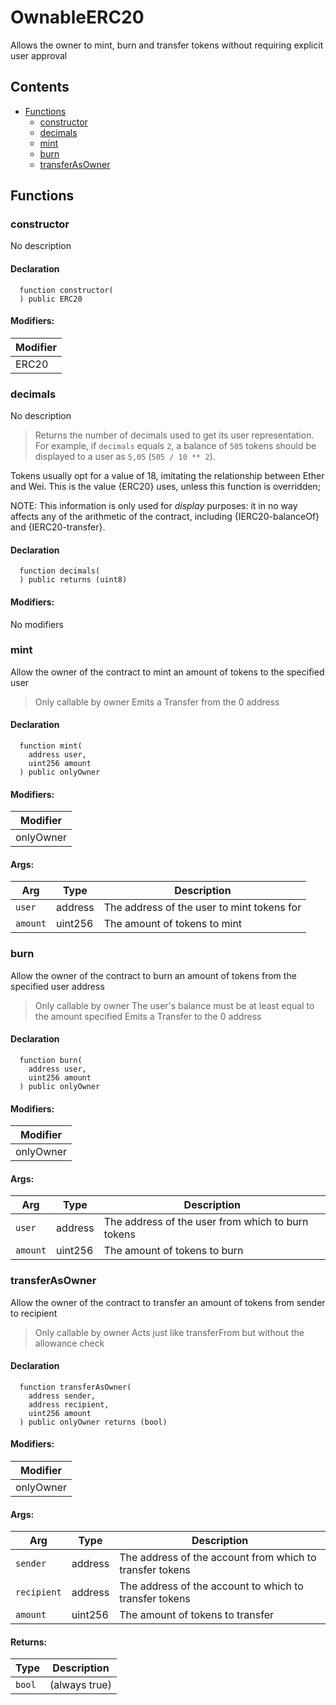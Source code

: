 # OwnableERC20


Allows the owner to mint, burn and transfer tokens without requiring explicit user approval


## Contents
<!-- START doctoc generated TOC please keep comment here to allow auto update -->
<!-- DON'T EDIT THIS SECTION, INSTEAD RE-RUN doctoc TO UPDATE -->

- [Functions](#functions)
  - [constructor](#constructor)
  - [decimals](#decimals)
  - [mint](#mint)
  - [burn](#burn)
  - [transferAsOwner](#transferasowner)

<!-- END doctoc generated TOC please keep comment here to allow auto update -->




## Functions

### constructor
No description


#### Declaration
```solidity
  function constructor(
  ) public ERC20
```

#### Modifiers:
| Modifier |
| --- |
| ERC20 |



### decimals
No description
> Returns the number of decimals used to get its user representation.
For example, if `decimals` equals `2`, a balance of `505` tokens should
be displayed to a user as `5,05` (`505 / 10 ** 2`).

Tokens usually opt for a value of 18, imitating the relationship between
Ether and Wei. This is the value {ERC20} uses, unless this function is
overridden;

NOTE: This information is only used for _display_ purposes: it in
no way affects any of the arithmetic of the contract, including
{IERC20-balanceOf} and {IERC20-transfer}.

#### Declaration
```solidity
  function decimals(
  ) public returns (uint8)
```

#### Modifiers:
No modifiers



### mint
Allow the owner of the contract to mint an amount of tokens to the specified user

> Only callable by owner
Emits a Transfer from the 0 address


#### Declaration
```solidity
  function mint(
    address user,
    uint256 amount
  ) public onlyOwner
```

#### Modifiers:
| Modifier |
| --- |
| onlyOwner |

#### Args:
| Arg | Type | Description |
| --- | --- | --- |
|`user` | address | The address of the user to mint tokens for
|`amount` | uint256 | The amount of tokens to mint

### burn
Allow the owner of the contract to burn an amount of tokens from the specified user address

> Only callable by owner
The user's balance must be at least equal to the amount specified
Emits a Transfer to the 0 address


#### Declaration
```solidity
  function burn(
    address user,
    uint256 amount
  ) public onlyOwner
```

#### Modifiers:
| Modifier |
| --- |
| onlyOwner |

#### Args:
| Arg | Type | Description |
| --- | --- | --- |
|`user` | address | The address of the user from which to burn tokens
|`amount` | uint256 | The amount of tokens to burn

### transferAsOwner
Allow the owner of the contract to transfer an amount of tokens from sender to recipient

> Only callable by owner
Acts just like transferFrom but without the allowance check


#### Declaration
```solidity
  function transferAsOwner(
    address sender,
    address recipient,
    uint256 amount
  ) public onlyOwner returns (bool)
```

#### Modifiers:
| Modifier |
| --- |
| onlyOwner |

#### Args:
| Arg | Type | Description |
| --- | --- | --- |
|`sender` | address | The address of the account from which to transfer tokens
|`recipient` | address | The address of the account to which to transfer tokens
|`amount` | uint256 | The amount of tokens to transfer

#### Returns:
| Type | Description |
| --- | --- |
|`bool` | (always true)


